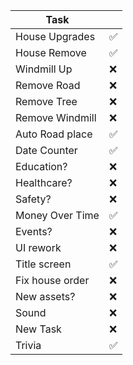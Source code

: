 |      Task      |   |
|----------------|---|
| House Upgrades |✅| 
| House Remove   |✅| 
| Windmill Up    |❌| 
| Remove Road    |❌| 
| Remove Tree    |❌| 
| Remove Windmill|❌| 
| Auto Road place|✅| 
| Date Counter   |✅| 
| Education?     |❌| 
| Healthcare?    |❌| 
| Safety?        |❌| 
| Money Over Time|✅| 
| Events?        |❌| 
| UI rework      |❌| 
| Title screen   |✅| 
| Fix house order|❌| 
| New assets?    |❌| 
| Sound          |❌| 
| New Task       |❌| 
| Trivia         |✅| 